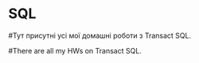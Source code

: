# SQL

#Тут присутні усі мої домашні роботи з Transact SQL.

#There are all my HWs on Transact SQL.
